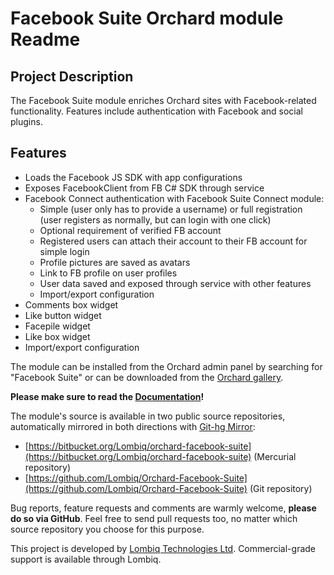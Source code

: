 # Facebook Suite Orchard module Readme



## Project Description

The Facebook Suite module enriches Orchard sites with Facebook-related functionality. Features include authentication with Facebook and social plugins.


## Features

- Loads the Facebook JS SDK with app configurations
- Exposes FacebookClient from FB C# SDK through service
- Facebook Connect authentication with Facebook Suite Connect module:
	- Simple (user only has to provide a username) or full registration (user registers as normally, but can login with one click)
	- Optional requirement of verified FB account
	- Registered users can attach their account to their FB account for simple login
	- Profile pictures are saved as avatars
	- Link to FB profile on user profiles
	- User data saved and exposed through service with other features
	- Import/export configuration
- Comments box widget
- Like button widget
- Facepile widget
- Like box widget
- Import/export configuration

The module can be installed from the Orchard admin panel by searching for "Facebook Suite" or can be downloaded from the [Orchard gallery](http://gallery.orchardproject.net/List/Modules/Orchard.Module.Piedone.Facebook.Suite).

**Please make sure to read the [Documentation](Docs/Documentation.md)!**

The module's source is available in two public source repositories, automatically mirrored in both directions with [Git-hg Mirror](https://githgmirror.com):

- [https://bitbucket.org/Lombiq/orchard-facebook-suite](https://bitbucket.org/Lombiq/orchard-facebook-suite) (Mercurial repository)
- [https://github.com/Lombiq/Orchard-Facebook-Suite](https://github.com/Lombiq/Orchard-Facebook-Suite) (Git repository)

Bug reports, feature requests and comments are warmly welcome, **please do so via GitHub**.
Feel free to send pull requests too, no matter which source repository you choose for this purpose.

This project is developed by [Lombiq Technologies Ltd](http://lombiq.com/). Commercial-grade support is available through Lombiq.